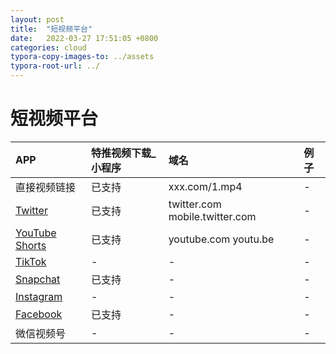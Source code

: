 ```yaml
---
layout: post
title:  "短视频平台"
date:   2022-03-27 17:51:05 +0800
categories: cloud
typora-copy-images-to: ../assets
typora-root-url: ../
---
```


# 短视频平台

| APP | 特推视频下载_小程序 | 域名 | 例子 |
| :---- | :---- | :---- | :---- |
| 直接视频链接 | 已支持 | xxx.com/1.mp4 | - |
| [Twitter][1] | 已支持 | twitter.com mobile.twitter.com | - |
| [YouTube Shorts][2] | 已支持 | youtube.com youtu.be  | - |
| [TikTok][3] | - | -  | - |
| [Snapchat][4] | 已支持 | -  | - |
| [Instagram][5] | - | -  | -|
| [Facebook][6] | 已支持 | -  | - |
| 微信视频号 | - | -  | - |

[1]: twitter.com
[2]: youtube.com
[3]: tiktok.com
[4]: snapchat.com
[5]: instagram.com
[6]: facebook.com
